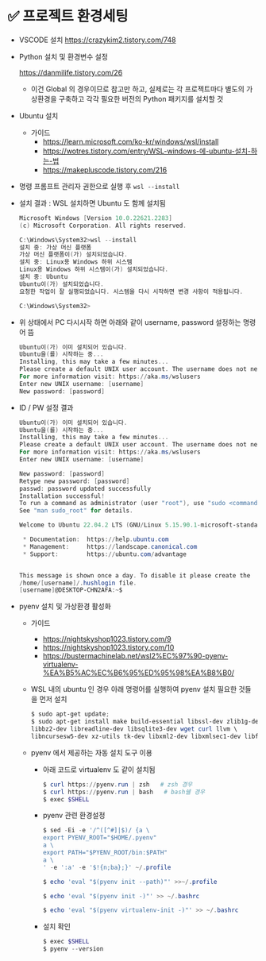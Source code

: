 # ✅ 프로젝트 환경세팅



- VSCODE 설치 https://crazykim2.tistory.com/748

- Python 설치 및 환경변수 설정 

  https://danmilife.tistory.com/26

  - 이건 Global 의 경우이므로 참고만 하고, 실제로는 각 프로젝트마다 별도의 가상환경을 구축하고 각각 필요한 버전의 Python 패키지를 설치할 것

- Ubuntu 설치

  - 가이드
    - https://learn.microsoft.com/ko-kr/windows/wsl/install
    - https://wotres.tistory.com/entry/WSL-windows-에-ubuntu-설치-하는-법
    - https://makepluscode.tistory.com/216

- 명령 프롬프트 관리자 권한으로 실행 후 `wsl --install`

- 설치 결과 : WSL 설치하면 Ubuntu 도 함께 설치됨

  ```powershell
  Microsoft Windows [Version 10.0.22621.2283]
  (c) Microsoft Corporation. All rights reserved.
  
  C:\Windows\System32>wsl --install
  설치 중: 가상 머신 플랫폼
  가상 머신 플랫폼이(가) 설치되었습니다.
  설치 중: Linux용 Windows 하위 시스템
  Linux용 Windows 하위 시스템이(가) 설치되었습니다.
  설치 중: Ubuntu
  Ubuntu이(가) 설치되었습니다.
  요청한 작업이 잘 실행되었습니다. 시스템을 다시 시작하면 변경 사항이 적용됩니다.
  
  C:\Windows\System32>
  ```

- 위 상태에서 PC 다시시작 하면 아래와 같이 username, password 설정하는 명령어 뜸

  ```powershell
  Ubuntu이(가) 이미 설치되어 있습니다.
  Ubuntu을(를) 시작하는 중...
  Installing, this may take a few minutes...
  Please create a default UNIX user account. The username does not need to match your Windows username.
  For more information visit: https://aka.ms/wslusers
  Enter new UNIX username: [username]
  New password: [password]
  ```

- ID / PW 설정 결과

  ```powershell
  Ubuntu이(가) 이미 설치되어 있습니다.
  Ubuntu을(를) 시작하는 중...
  Installing, this may take a few minutes...
  Please create a default UNIX user account. The username does not need to match your Windows username.
  For more information visit: https://aka.ms/wslusers
  Enter new UNIX username: [username]
  
  New password: [password]
  Retype new password: [password]
  passwd: password updated successfully
  Installation successful!
  To run a command as administrator (user "root"), use "sudo <command>".
  See "man sudo_root" for details.
  
  Welcome to Ubuntu 22.04.2 LTS (GNU/Linux 5.15.90.1-microsoft-standard-WSL2 x86_64)
  
   * Documentation:  https://help.ubuntu.com
   * Management:     https://landscape.canonical.com
   * Support:        https://ubuntu.com/advantage
  
  
  This message is shown once a day. To disable it please create the
  /home/[username]/.hushlogin file.
  [username]@DESKTOP-CHN2AFA:~$
  ```

- pyenv 설치 및 가상환경 활성화

  - 가이드

    - https://nightskyshop1023.tistory.com/9
    - https://nightskyshop1023.tistory.com/10
    - https://bustermachinelab.net/wsl2%EC%97%90-pyenv-virtualenv-%EA%B5%AC%EC%B6%95%ED%95%98%EA%B8%B0/

  - WSL 내의 ubuntu 인 경우 아래 명령어를 실행하여 pyenv 설치 필요한 것들을 먼저 설치

    ```powershell
    $ sudo apt-get update;
    $ sudo apt-get install make build-essential libssl-dev zlib1g-dev \
    libbz2-dev libreadline-dev libsqlite3-dev wget curl llvm \
    libncursesw5-dev xz-utils tk-dev libxml2-dev libxmlsec1-dev libffi-dev liblzma-dev
    ```

  - pyenv 에서 제공하는 자동 설치 도구 이용

    - 아래 코드로 virtualenv 도 같이 설치됨

      ```powershell
      $ curl https://pyenv.run | zsh   # zsh 경우
      $ curl https://pyenv.run | bash   # bash쉘 경우
      $ exec $SHELL
      ```

    - pyenv 관련 환경설정
    
      ```powershell
      $ sed -Ei -e '/^([^#]|$)/ {a \
      export PYENV_ROOT="$HOME/.pyenv"
      a \
      export PATH="$PYENV_ROOT/bin:$PATH"
      a \
      ' -e ':a' -e '$!{n;ba};}' ~/.profile
      ```
    
      ```powershell
      $ echo 'eval "$(pyenv init --path)"' >>~/.profile
      ```
    
      ```powershell
      $ echo 'eval "$(pyenv init -)"' >> ~/.bashrc
      ```
    
      ```powershell
      $ echo 'eval "$(pyenv virtualenv-init -)"' >> ~/.bashrc
      ```
    
    - 설치 확인
    
      ```powershell
      $ exec $SHELL
      $ pyenv --version
      ```
    
      